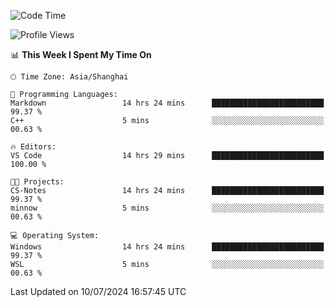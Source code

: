 <!--START_SECTION:waka-->
![Code Time](http://img.shields.io/badge/Code%20Time-1%2C836%20hrs%2024%20mins-blue)

![Profile Views](http://img.shields.io/badge/Profile%20Views-6-blue)

📊 **This Week I Spent My Time On** 

```text
🕑︎ Time Zone: Asia/Shanghai

💬 Programming Languages: 
Markdown                 14 hrs 24 mins      █████████████████████████   99.37 % 
C++                      5 mins              ░░░░░░░░░░░░░░░░░░░░░░░░░   00.63 % 

🔥 Editors: 
VS Code                  14 hrs 29 mins      █████████████████████████   100.00 % 

🐱‍💻 Projects: 
CS-Notes                 14 hrs 24 mins      █████████████████████████   99.37 % 
minnow                   5 mins              ░░░░░░░░░░░░░░░░░░░░░░░░░   00.63 % 

💻 Operating System: 
Windows                  14 hrs 24 mins      █████████████████████████   99.37 % 
WSL                      5 mins              ░░░░░░░░░░░░░░░░░░░░░░░░░   00.63 % 
```


 Last Updated on 10/07/2024 16:57:45 UTC
<!--END_SECTION:waka-->